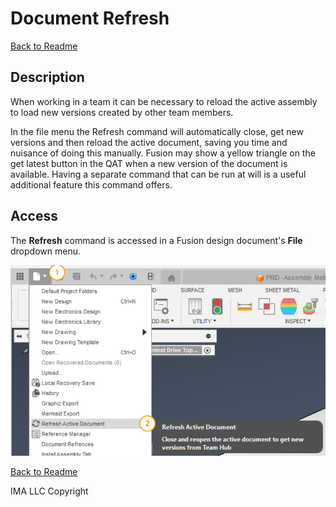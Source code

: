 # Document Refresh

[Back to Readme](../README.md)

## Description

When working in a team it can be necessary to reload the active assembly to load new versions created by other team members.

In the file menu the Refresh command will automatically close, get new versions and then reload the active document, saving you time and nuisance of doing this manually. Fusion may show a yellow triangle on the get latest button in the QAT when a new version of the document is available. Having a separate command that can be run at will is a useful additional feature this command offers.

## Access

The **Refresh** command is accessed in a Fusion design document's **File** dropdown menu.

![access](/docs/assets/docrefresh_001.png)

[Back to Readme](../README.md)

IMA LLC Copyright